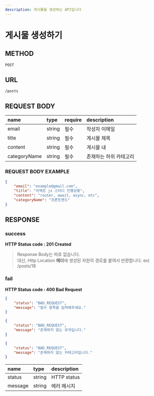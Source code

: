 ```yaml
---
description: 게시물을 생성하는 API입니다
---
```


# 게시물 생성하기

## METHOD

```text
POST
```

## URL

```text
/posts
```

## REQUEST BODY

| name | type | require | description |
| :--- | :--- | :--- | :--- |
| email | string | 필수 | 작성자 이메일 |
| title | string | 필수 | 게시물 제목 |
| content | string | 필수 | 게시물 내 |
| categoryName | string | 필수 | 존재하는 하위 카테고리 |

### REQUEST BODY EXAMPLE

```json
{
    "email": "example@gmail.com",
    "title": "리액트 js 스터디 진행상황",
    "content": "router, await, async, etc",
    "categoryName": "프론트엔드"
}
```

## RESPONSE

### success

**HTTP Status code : 201 Created**

> Response Body는 따로 없습니다.  
> 대신, Http Location **헤더**에 생성된 자원의 경로를 붙여서 반환합니다.
> ex) /posts/18

### fail

**HTTP Status code : 400 Bad Request**

```json
{
    "status": "BAD_REQUEST",
    "message": "필수 항목을 입력해주세요."
}
```

```json
{
    "status": "BAD_REQUEST",
    "message": "존재하지 않는 유저입니다."
}
```

```json
{
    "status": "BAD_REQUEST",
    "message": "존재하지 않는 카테고리입니다."
}
```

| name | type | description |
| :--- | :--- | :--- |
| status | string | HTTP status |
| message | string | 에러 메시지 |

